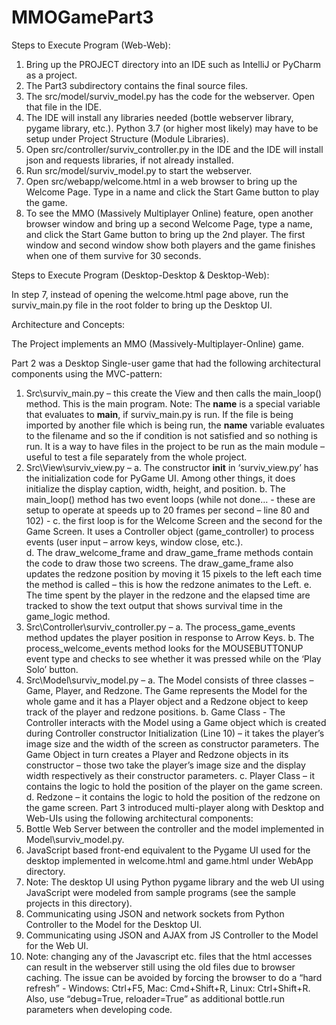# MMOGamePart3
Steps to Execute Program (Web-Web):

1.	Bring up the PROJECT directory into an IDE such as IntelliJ or PyCharm as a project. 
2.	The Part3 subdirectory contains the final source files. 
3.	The src/model/surviv_model.py has the code for the webserver. Open that file in the IDE. 
4.	The IDE will install any libraries needed (bottle webserver library, pygame library, etc.). Python 3.7 (or higher most likely) may have to be setup under Project Structure (Module Libraries). 
5.	Open src/controller/surviv_controller.py in the IDE and the IDE will install json and requests libraries, if not already installed.
6.	Run src/model/surviv_model.py to start the webserver. 
7.	Open src/webapp/welcome.html in a web browser to bring up the Welcome Page. Type in a name and click the Start Game button to play the game. 
8.	To see the MMO (Massively Multiplayer Online) feature, open another browser window and bring up a second Welcome Page, type a name, and click the Start Game button to bring up the 2nd player. The first window and second window show both players and the game finishes when one of them survive for 30 seconds. 


Steps to Execute Program (Desktop-Desktop & Desktop-Web):

In step 7, instead of opening the welcome.html page above, run the surviv_main.py file in the root folder to bring up the Desktop UI.  


Architecture and Concepts:

The Project implements an MMO (Massively-Multiplayer-Online) game. 

Part 2 was a Desktop Single-user game that had the following architectural components using the MVC-pattern:

1.	Src\surviv_main.py – this create the View and then calls the main_loop() method. This is the main program. Note: The __name__ is a special variable that evaluates to __main__, if surviv_main.py is run. If the file is being imported by another file which is being run, the __name__ variable evaluates to the filename and so the if condition is not satisfied and so nothing is run.  It is a way to have files in the project to be run as the main module – useful to test a file separately from the whole project. 
2.	Src\View\surviv_view.py – 
a.	The constructor __init__ in ‘surviv_view.py’ has the initialization code for PyGame UI. Among other things, it does initialize the display caption, width, height, and position. 
b.	The main_loop() method has two event loops (while not done… - these are setup to operate at speeds up to 20 frames per second – line 80 and 102)  -
c.	 the first loop is for the Welcome Screen and the second for the Game Screen.  It uses a Controller object (game_controller) to process events (user input – arrow keys, window close, etc.).  
d.	The draw_welcome_frame and draw_game_frame methods contain the code to draw those two screens.  The draw_game_frame also updates the redzone position by moving it 15 pixels to the left each time the method is called – this is how the redzone animates to the Left. 
e.	The time spent by the player in the redzone and the elapsed time are tracked to show the text output that shows survival time in the game_logic method.
3.	Src\Controller\surviv_controller.py – 
a.	The process_game_events method updates the player position in response to Arrow Keys. 
b.	 The process_welcome_events method looks for the MOUSEBUTTONUP event type and checks to see whether it was pressed while on the ‘Play Solo’ button. 
4.	Src\Model\surviv_model.py – 
a.	The Model consists of three classes – Game, Player, and Redzone. The Game represents the Model for the whole game and it has a Player object and a Redzone object to keep track of the player and redzone positions. 
b.	Game Class - The Controller interacts with the Model using a Game object which is created during Controller constructor Initialization (Line 10) – it takes the player’s image size and the width of the screen as constructor parameters. The Game Object in turn creates a Player and Redzone objects in its constructor – those two take the player’s image size and the display width respectively as their constructor parameters. 
c.	Player Class – it contains the logic to hold the position of the player on the game screen. 
d.	Redzone – it contains the logic to hold the position of the redzone on the game screen. 
Part 3 introduced multi-player along with Desktop and Web-UIs using the following architectural components:
1.	Bottle Web Server between the controller and the model implemented in Model\surviv_model.py.
2.	JavaScript based front-end equivalent to the Pygame UI used for the desktop implemented in welcome.html and game.html under WebApp directory.
3.	Note: The desktop UI using Python pygame library and the web UI using JavaScript were modeled from sample programs (see the sample projects in this directory).
4.	Communicating using JSON and network sockets from Python Controller to the Model for the Desktop UI.
5.	Communicating using JSON and AJAX from JS Controller to the Model for the Web UI. 
6.	Note: changing any of the Javascript etc. files that the html accesses can result in the webserver still using the old files due to browser caching. The issue can be avoided by forcing the browser to do a “hard refresh” - Windows: Ctrl+F5, Mac: Cmd+Shift+R, Linux: Ctrl+Shift+R. Also, use “debug=True, reloader=True” as additional bottle.run parameters when developing code. 
